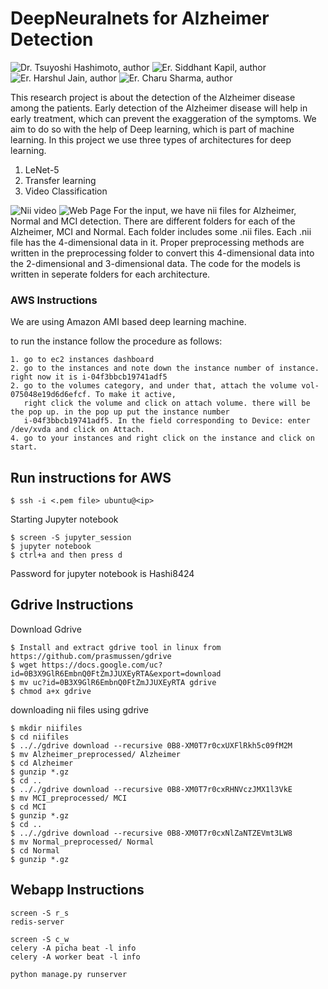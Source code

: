 # DeepNeuralnets for Alzheimer Detection

 ![Dr. Tsuyoshi Hashimoto, author](https://img.shields.io/badge/Author-Dr.%20Tsuyoshi%20Hashimoto%20-green.svg)
 ![Er. Siddhant Kapil, author](https://img.shields.io/badge/Author-Er.%20Siddhant%20Kapil%20-blue.svg)
 ![Er. Harshul Jain, author](https://img.shields.io/badge/Author-Er.%20Harshul%20Jain%20-blue.svg)
 ![Er. Charu Sharma, author](https://img.shields.io/badge/Author-Er.%20Charu%20Sharma%20-blue.svg)

This research project is about the detection of the Alzheimer disease among the patients. Early detection of the Alzheimer disease will help in early treatment, which can prevent the exaggeration of the symptoms. We aim to do so with the help of Deep learning, which is part of machine learning. In this project we use three types of architectures for deep learning.

1. LeNet-5
2. Transfer learning
3. Video Classification

![Nii video](https://github.com/Tsuyoshi-Hashimoto/DeepNeuralnets--Alzheimer/blob/master/images/A6_130_S_4997.nii.gif)
![Web Page](https://github.com/Tsuyoshi-Hashimoto/DeepNeuralnets--Alzheimer/blob/master/images/AlzheimerDetectionWebpage.png)
For the input, we have nii files for Alzheimer, Normal and MCI detection. There are different folders for each of the Alzheimer, MCI and Normal. Each folder includes some .nii files. Each .nii file has the 4-dimensional data in it. Proper preprocessing methods are written in the preprocessing folder to convert this 4-dimensional data into the 2-dimensional and 3-dimensional data. The code for the models is written in seperate folders for each architecture.

### AWS Instructions

We are using Amazon AMI based deep learning machine.

to run the instance follow the procedure as follows:
```
1. go to ec2 instances dashboard
2. go to the instances and note down the instance number of instance. right now it is i-04f3bbcb19741adf5
2. go to the volumes category, and under that, attach the volume vol-075048e19d6d6efcf. To make it active,
   right click the volume and click on attach volume. there will be the pop up. in the pop up put the instance number 
   i-04f3bbcb19741adf5. In the field corresponding to Device: enter /dev/xvda and click on Attach.
4. go to your instances and right click on the instance and click on start.
```

## Run instructions for AWS
```
$ ssh -i <.pem file> ubuntu@<ip>
```

Starting Jupyter notebook
```
$ screen -S jupyter_session
$ jupyter notebook
$ ctrl+a and then press d
```
Password for jupyter notebook is Hashi8424

## Gdrive Instructions
Download Gdrive
```
$ Install and extract gdrive tool in linux from https://github.com/prasmussen/gdrive
$ wget https://docs.google.com/uc?id=0B3X9GlR6EmbnQ0FtZmJJUXEyRTA&export=download
$ mv uc?id=0B3X9GlR6EmbnQ0FtZmJJUXEyRTA gdrive
$ chmod a+x gdrive
```

downloading nii files using gdrive
```
$ mkdir niifiles
$ cd niifiles
$ .././gdrive download --recursive 0B8-XM0T7r0cxUXFlRkh5c09fM2M
$ mv Alzheimer_preprocessed/ Alzheimer
$ cd Alzheimer
$ gunzip *.gz
$ cd ..
$ .././gdrive download --recursive 0B8-XM0T7r0cxRHNVczJMX1l3VkE
$ mv MCI_preprocessed/ MCI
$ cd MCI
$ gunzip *.gz
$ cd ..
$ .././gdrive download --recursive 0B8-XM0T7r0cxNlZaNTZEVmt3LW8
$ mv Normal_preprocessed/ Normal
$ cd Normal
$ gunzip *.gz
```

## Webapp Instructions
```
screen -S r_s
redis-server
```
```
screen -S c_w
celery -A picha beat -l info
celery -A worker beat -l info
```
```
python manage.py runserver
```
